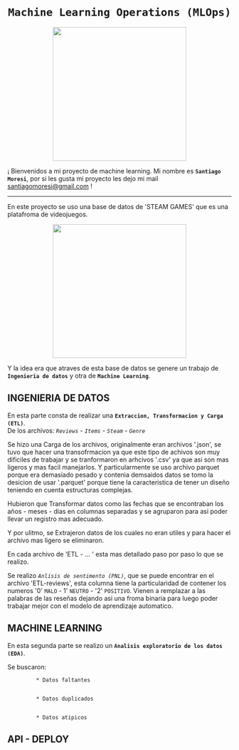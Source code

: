 # <h1 align=center>**`Machine Learning Operations (MLOps)`**</h1>


<p align="center">
<img src="https://edimar.com/wp-content/uploads/2021/03/Que-es-Machine-Learning-Industria.jpg"  height=300>
</p>

¡ Bienvenidos a mi proyecto de machine learning. Mi nombre es **`Santiago Moresi`**, por si les gusta mi proyecto les dejo mi mail santiagomoresi@gmail.com !
<hr>


En este proyecto se uso una base de datos de 'STEAM GAMES' que es una platafroma de videojuegos. 




<p align="center">
<img src="https://images.ladbible.com/resize?type=webp&quality=70&width=720&fit=contain&gravity=null&url=https://images.ladbiblegroup.com/v3/assets/bltbc1876152fcd9f07/bltab7a7cd3fa00201f/65083138fa17d27f31096188/steam_(2).png"  height=300>
</p>

Y la idea era que atraves de esta base de datos se genere un trabajo de 
**`Ingenieria de datos`** y otra de **`Machine Learning`**. 


## **INGENIERIA DE DATOS**
 En esta parte consta de realizar una **`Extraccion, Transformacion y Carga (ETL)`**.  
 De los archivos:   *`Reviews`*  - *`Items`* - *`Steam`*  -  *`Genre`*  

 Se hizo una  Carga de los archivos, originalmente eran archivos '.json', se tuvo que hacer una transofrmacion ya que este tipo de achivos son muy dificiles de trabajar y se tranformaron en arhcivos '.csv' ya que asi son mas ligeros y mas facil manejarlos. Y particularmente se uso archivo parquet porque era demasiado pesado y contenia demsaidos datos se tomo la desicion de usar '.parquet' porque tiene la caracteristica de tener un diseño teniendo en cuenta estructuras complejas. 

Hubieron que Transformar datos como las fechas que se encontraban los años - meses - dias en columnas separadas y se agruparon para asi poder llevar un registro mas adecuado. 

Y por ulitmo, se Extrajeron datos de los cuales no eran utiles y para hacer el archivo mas ligero se eliminaron. 

En cada archivo de 'ETL - ... ' esta mas detallado paso por paso lo que se realizo. 

Se realizo *`Anlisis de sentimento (PNL)`*, que se puede encontrar en el archivo 'ETL-reviews', esta columna tiene la particularidad de contener los numeros '0' `MALO` - 1' `NEUTRO` - '2' `POSITIVO`. Vienen a remplazar a las palabras de las reseñas dejando asi una froma binaria para luego poder trabajar mejor con el modelo de aprendizaje automatico. 



## **MACHINE LEARNING**
En esta segunda parte se realizo un **`Analisis exploratorio de los datos (EDA)`**.

Se buscaron: 
             
             * Datos faltantes

             
             * Datos duplicados

             
             * Datos atipicos
             


## **API - DEPLOY**
